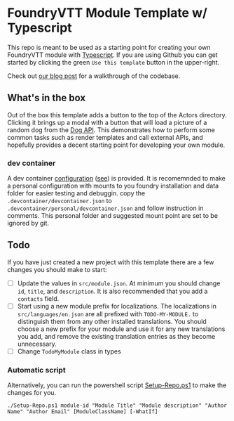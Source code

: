 # FoundryVTT Module Template w/ Typescript

This repo is meant to be used as a starting point for creating your own FoundryVTT module with [Typescript][2]. If you are using Github you can get started by clicking the green `Use this template` button in the upper-right.

Check out [our blog post][4] for a walkthrough of the codebase.

## What's in the box

Out of the box this template adds a button to the top of the Actors directory. Clicking it brings up a modal with a button that will load a picture of a random dog from the [Dog API][3]. This demonstrates how to perform some common tasks such as render templates and call external APIs, and hopefully provides a decent starting point for developing your own module.

### dev container

A dev container [configuration](.devcontainer/devcontainer.json) ([see][5]) is provided. It is recomemnded to make a personal configuration with mounts to you foundry installation and data folder for easier testing and debuggin. copy the `.devcontainer/devcontainer.json` to `.devcontainer/personal/devcontainer.json` and follow instruction in comments. This personal folder and suggested mount point are set to be ignored by git.

## Todo

If you have just created a new project with this template there are a few changes you should make to start:

- [ ] Update the values in `src/module.json`. At minimum you should change `id`, `title`, and `description`. It is also recommended that you add a `contacts` field.
- [ ] Start using a new module prefix for localizations. The localizations in `src/languages/en.json` are all prefixed with `TODO-MY-MODULE.` to distinguish them from any other installed translations. You should choose a new prefix for your module and use it for any new translations you add, and remove the existing translation entries as they become unnecessary.
- [ ] Change `TodoMyModule` class in types

### Automatic script

Alternatively, you can run the powershell script [Setup-Repo.ps1](Setup-Repo.ps1) to make the changes for you. 

```pwsh
./Setup-Repo.ps1 module-id "Module Title" "Module description" "Author Name" "Author Email" [ModuleClassName] [-WhatIf]
```

[1]: https://foundryvtt.com/
[2]: https://www.typescriptlang.org/
[3]: https://dog.ceo/dog-api/
[4]: https://bringingfire.com/blog/intro-to-foundry-module-development
[5]: https://code.visualstudio.com/docs/devcontainers/containers
